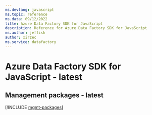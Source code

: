 ```yaml
---
ms.devlang: javascript
ms.topic: reference
ms.data: 09/12/2022
title: Azure Data Factory SDK for JavaScript
description: Reference for Azure Data Factory SDK for JavaScript
ms.author: jeffish
author: xirzec
ms.service: datafactory
---
```

# Azure Data Factory SDK for JavaScript - latest

## Management packages - latest
[!INCLUDE [mgmt-packages](data-factory-mgmt-index.md)]